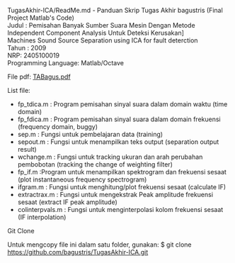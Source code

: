 TugasAkhir-ICA/ReadMe.md - Panduan Skrip Tugas Akhir bagustris (Final Project Matlab's Code)
<br/>Judul : Pemisahan Banyak Sumber Suara Mesin Dengan Metode Independent Component Analysis Untuk Deteksi Kerusakan]
<br/>          Machines Sound Source Separation using ICA for fault deterction
<br/>Tahun : 2009
<br/>NRP: 2405100019
<br/>Programming Language: Matlab/Octave

File pdf: [TABagus.pdf](https://dl.dropboxusercontent.com/u/91803768/TAbagus.pdf)

List file:

- fp_tdica.m : Program pemisahan sinyal suara dalam domain waktu (time domain)
- fp_fdica.m : Program pemisahan sinyal suara dalam domain frekuensi (frequency domain, buggy)
- sep.m : Fungsi untuk pembelajaran data (training)
- sepout.m : Fungsi untuk menampilkan teks output (separation output result)
- wchange.m : Fungsi untuk tracking ukuran dan arah perubahan pembobotan (tracking the change of weighting filter)
- fp_if.m :Program untuk menampilkan spektrogram dan frekuensi sesaat (plot instantaneous frequency spectrogram)
- ifgram.m : Fungsi untuk menghitung/plot frekuensi sesaat (calculate IF)
- extractrax.m : Fungsi untuk mengekstrak Peak amplitude frekuensi sesaat (extract IF peak amplitude)
- colinterpvals.m : Fungsi untuk menginterpolasi kolom frekuensi sesaat (IF interpolation)


Git Clone

Untuk mengcopy file ini dalam satu folder, gunakan: $ git clone https://github.com/bagustris/TugasAkhir-ICA.git



